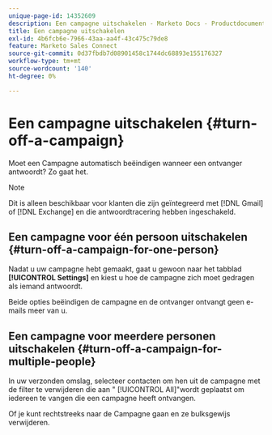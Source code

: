 ```yaml
---
unique-page-id: 14352609
description: Een campagne uitschakelen - Marketo Docs - Productdocumentatie
title: Een campagne uitschakelen
exl-id: 4b6fcb6e-7966-43aa-aa4f-43c475c79de8
feature: Marketo Sales Connect
source-git-commit: 0d37fbdb7d08901458c1744dc68893e155176327
workflow-type: tm+mt
source-wordcount: '140'
ht-degree: 0%

---
```


# Een campagne uitschakelen {#turn-off-a-campaign}

Moet een Campagne automatisch beëindigen wanneer een ontvanger antwoordt? Zo gaat het.

>[!NOTE]
>
>Dit is alleen beschikbaar voor klanten die zijn geïntegreerd met [!DNL Gmail] of [!DNL Exchange] en die antwoordtracering hebben ingeschakeld.

## Een campagne voor één persoon uitschakelen {#turn-off-a-campaign-for-one-person}

Nadat u uw campagne hebt gemaakt, gaat u gewoon naar het tabblad **[!UICONTROL Settings]** en kiest u hoe de campagne zich moet gedragen als iemand antwoordt.

Beide opties beëindigen de campagne en de ontvanger ontvangt geen e-mails meer van u.

## Een campagne voor meerdere personen uitschakelen {#turn-off-a-campaign-for-multiple-people}

In uw verzonden omslag, selecteer contacten om hen uit de campagne met de filter te verwijderen die aan &quot; [!UICONTROL All]&quot;wordt geplaatst om iedereen te vangen die een campagne heeft ontvangen.

Of je kunt rechtstreeks naar de Campagne gaan en ze bulksgewijs verwijderen.
